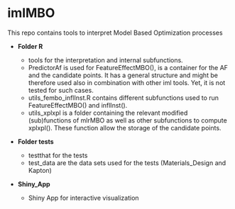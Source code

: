 # imlMBO
This repo contains tools to interpret Model Based Optimization processes

* **Folder R**
  + tools for the interpretation and internal subfunctions.
  + PredictorAf is used for FeatureEffectMBO(), is a container for the AF and the candidate points. It has a general structure and might be therefore used also in combination with other iml tools. Yet, it is not tested for such cases.
  + utils_fembo_inflInst.R contains different subfunctions used to run FeatureEffectMBO() and inflInst().
  + utils_xplxpl is a folder containing the relevant modified (sub)functions of mlrMBO as well as other subfunctions to compute xplxpl(). These function allow the storage of the candidate points.
  
* **Folder tests**
  + testthat for the tests
  + test_data are the data sets used for the tests (Materials_Design and Kapton)

* **Shiny_App**
  + Shiny App for interactive visualization